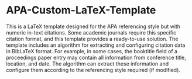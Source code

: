 # APA-Custom-LaTeX-Template
This is a LaTeX template designed for the APA referencing style but with numeric in-text citations. Some academic journals require this specific citation format, and this template provides a ready-to-use solution. The template includes an algorithm for extracting and configuring citation data in BibLaTeX format. For example, in some cases, the booktitle field of a proceedings paper entry may contain all information from conference title, location, and date. The algorithm can extract these information and configure them according to the referencing style required (if modlfied).
